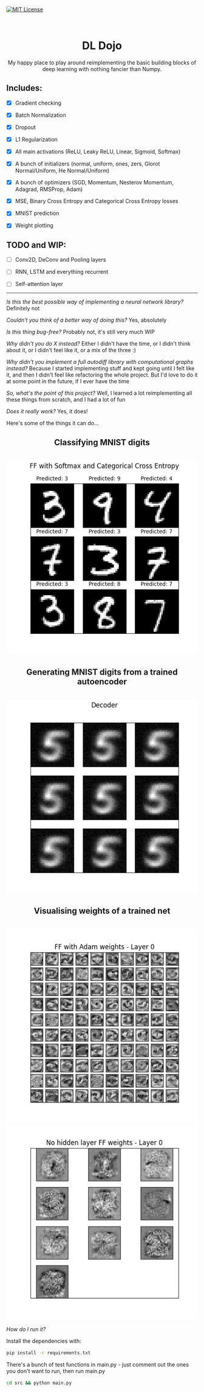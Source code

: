 [![MIT License][license-shield]][license-url]

<br>
<p align="center">
  <h1 align="center">DL Dojo</h1>

  <p align="center">
   My happy place to play around reimplementing the basic building blocks of deep learning with nothing fancier than Numpy.
</p>

## Includes: 

- [x] Gradient checking

- [x] Batch Normalization

- [x] Dropout

- [x] L1 Regularization

- [x] All main activations (ReLU, Leaky ReLU, Linear, Sigmoid, Softmax)

- [x] A bunch of initializers (normal, uniform, ones, zers, Glorot Normal/Uniform, He Normal/Uniform)

- [x] A bunch of optimizers (SGD, Momentum, Nesterov Momentum, Adagrad, RMSProp, Adam)

- [x] MSE, Binary Cross Entropy and Categorical Cross Entropy losses

- [x] MNIST prediction

- [x] Weight plotting

## TODO and WIP:

- [ ] Conv2D, DeConv and Pooling layers

- [ ] RNN, LSTM and everything recurrent

- [ ] Self-attention layer
  
---

*Is this the best possible way of implementing a neural network library?* Definitely not

*Couldn't you think of a better way of doing this?* Yes, absolutely

*Is this thing bug-free?* Probably not, it's still very much WIP

*Why didn't you do X instead?* Either I didn't have the time, or I didn't think about it, or I didn't feel like it, or a mix of the three :) 

*Why didn't you implement a full autodiff library with computational graphs instead?* Because I started implementing stuff and kept going until I felt like it, and then I didn't feel like refactoring the whole project. But I'd love to do it at some point in the future, if I ever have the time

*So, what's the point of this project?* Well, I learned a lot reimplementing all these things from scratch, and I had a lot of fun 

*Does it really work?* Yes, it does!

Here's some of the things it can do...

<h2 align="center"> Classifying MNIST digits </h2>

<p align="center">
<br>
<img src='img/FF_with_Softmax_and_Categorical_Cross_Entropy.jpg' height='512'>
<br>

<h2 align="center"> Generating MNIST digits from a trained autoencoder </h2>

<p align="center">
<br>
<img src='img/Decoder.jpg' height='512'>
<br>

<h2 align="center"> Visualising weights of a trained net </h2>

<p align="center">
<br>
<img src='img/FF_with_Adam_layer_0_weights.jpg' height='512'>
<br>
<img src='img/No_hidden_layer_FF_layer_0_weights.jpg' height='512'>
<br>

*How do I run it?* 

Install the dependencies with:
```sh
pip install -r requirements.txt
```

There's a bunch of test functions in main.py - just comment out the ones you don't want to run, then run main.py

```sh
cd src && python main.py
```

[license-shield]: https://img.shields.io/github/license/othneildrew/Best-README-Template.svg?style=flat-square
[license-url]: https://github.com/othneildrew/Best-README-Template/blob/master/LICENSE.txt